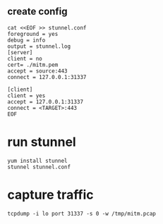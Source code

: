 ## create config
```
cat <<EOF >> stunnel.conf
foreground = yes
debug = info
output = stunnel.log
[server]
client = no
cert= ./mitm.pem
accept = source:443
connect = 127.0.0.1:31337

[client]
client = yes
accept = 127.0.0.1:31337
connect = <TARGET>:443
EOF
```
# run stunnel 
```
yum install stunnel
stunnel stunnel.conf
```
# capture traffic
```
tcpdump -i lo port 31337 -s 0 -w /tmp/mitm.pcap
```
